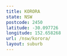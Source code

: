 ```yaml
---
title: KORORA
state: NSW
postcode: 2450
latitude: -30.097726
longitude: 152.658268
url: /nsw/korora/
layout: suburb
---
```

